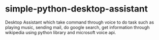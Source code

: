 # simple-python-desktop-assistant
Desktop Assistant which take command through voice to do task such as playing music, sending mail, do google search, get information through wikipedia using python library and microsoft voice api.
